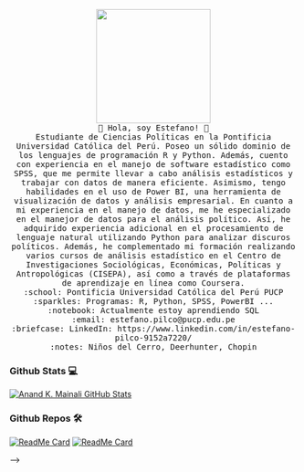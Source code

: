 
<p align="center">
  <img src="https://i.imgur.com/IyjFcq1.png](https://w7.pngwing.com/pngs/951/548/png-transparent-van-gogh-self-portrait-self-portrait-dedicated-to-paul-gauguin-the-starry-night-painting-portraits-of-vincent-van-gogh-vincent-van-gogh-texture-painting-oil-paint-thumbnail.png" width="200px">
  <br>
  <samp>
  👋 Hola, soy Estefano! 👋<br>
    Estudiante de Ciencias Políticas en la Pontificia Universidad Católica del Perú. Poseo un sólido dominio de los lenguajes de programación R y Python. Además, cuento con experiencia en el manejo de software estadístico como SPSS, que me permite llevar a cabo análisis estadísticos y trabajar con datos de manera eficiente. Asimismo, tengo habilidades en el uso de Power BI, una herramienta de visualización de datos y análisis empresarial. En cuanto a mi experiencia en el manejo de datos, me he especializado en el manejor de datos para el análisis político. Así, he adquirido experiencia adicional en el procesamiento de lenguaje natural utilizando Python para analizar discuros políticos. Además, he complementado mi formación realizando varios cursos de análisis estadístico en el Centro de Investigaciones Sociológicas, Económicas, Políticas y Antropológicas (CISEPA), así como a través de plataformas de aprendizaje en línea como Coursera. <br>
    :school: Pontificia Universidad Católica del Perú PUCP<br>
    :sparkles: Programas: R, Python, SPSS, PowerBI ... <br>
    :notebook: Actualmente estoy aprendiendo SQL <br>
    :email:	estefano.pilco@pucp.edu.pe <br>
    :briefcase: LinkedIn: https://www.linkedin.com/in/estefano-pilco-9152a7220/ <br>
    :notes: Niños del Cerro, Deerhunter, Chopin <br>

### Github Stats 💻

[![Anand K. Mainali GitHub Stats](https://github-readme-stats.vercel.app/api?username=anandmainali&show_icons=true&count_private=true)](https://github.com/anandmainali)

### Github Repos 🛠

[![ReadMe Card](https://github-readme-stats.vercel.app/api/pin/?username=anandmainali&repo=PackageTemplate&show_owner=true)](https://github.com/anandmainali/PackageTemplate)
[![ReadMe Card](https://github-readme-stats.vercel.app/api/pin/?username=anandmainali&repo=Foods-Ecommerce&show_owner=true)](https://github.com/anandmainali/Foods-Ecommerce)

    
  </samp>
</p>


-->
